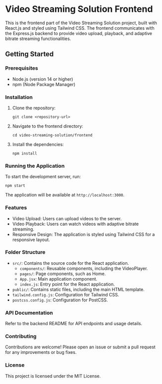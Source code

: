 # Video Streaming Solution Frontend

This is the frontend part of the Video Streaming Solution project, built with React.js and styled using Tailwind CSS. The frontend communicates with the Express.js backend to provide video upload, playback, and adaptive bitrate streaming functionalities.

## Getting Started

### Prerequisites

- Node.js (version 14 or higher)
- npm (Node Package Manager)

### Installation

1. Clone the repository:
   ```
   git clone <repository-url>
   ```

2. Navigate to the frontend directory:
   ```
   cd video-streaming-solution/frontend
   ```

3. Install the dependencies:
   ```
   npm install
   ```

### Running the Application

To start the development server, run:
```
npm start
```

The application will be available at `http://localhost:3000`.

### Features

- Video Upload: Users can upload videos to the server.
- Video Playback: Users can watch videos with adaptive bitrate streaming.
- Responsive Design: The application is styled using Tailwind CSS for a responsive layout.

### Folder Structure

- `src/`: Contains the source code for the React application.
  - `components/`: Reusable components, including the VideoPlayer.
  - `pages/`: Page components, such as Home.
  - `App.jsx`: Main application component.
  - `index.js`: Entry point for the React application.
- `public/`: Contains static files, including the main HTML template.
- `tailwind.config.js`: Configuration for Tailwind CSS.
- `postcss.config.js`: Configuration for PostCSS.

### API Documentation

Refer to the backend README for API endpoints and usage details.

### Contributing

Contributions are welcome! Please open an issue or submit a pull request for any improvements or bug fixes.

### License

This project is licensed under the MIT License.